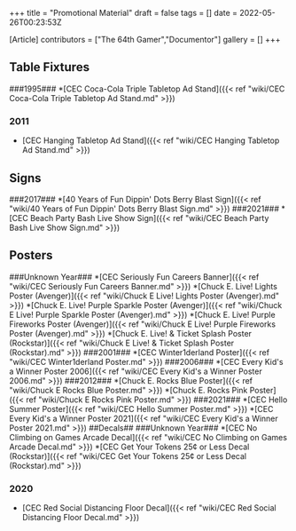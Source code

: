 +++
title = "Promotional Material"
draft = false
tags = []
date = 2022-05-26T00:23:53Z

[Article]
contributors = ["The 64th Gamer","Documentor"]
gallery = []
+++
## Table Fixtures ##

###1995###
*[CEC Coca-Cola Triple Tabletop Ad Stand]({{< ref "wiki/CEC Coca-Cola Triple Tabletop Ad Stand.md" >}})

### 2011 ###

* [CEC Hanging Tabletop Ad Stand]({{< ref "wiki/CEC Hanging Tabletop Ad Stand.md" >}})

## Signs ##

###2017###
*[40 Years of Fun Dippin' Dots Berry Blast Sign]({{< ref "wiki/40 Years of Fun Dippin' Dots Berry Blast Sign.md" >}})
###2021###
*[CEC Beach Party Bash Live Show Sign]({{< ref "wiki/CEC Beach Party Bash Live Show Sign.md" >}})

## Posters ##

###Unknown Year###
*[CEC Seriously Fun Careers Banner]({{< ref "wiki/CEC Seriously Fun Careers Banner.md" >}})
*[Chuck E. Live! Lights Poster (Avenger)]({{< ref "wiki/Chuck E Live! Lights Poster (Avenger).md" >}})
*[Chuck E. Live! Purple Sparkle Poster (Avenger)]({{< ref "wiki/Chuck E Live! Purple Sparkle Poster (Avenger).md" >}})
*[Chuck E. Live! Purple Fireworks Poster (Avenger)]({{< ref "wiki/Chuck E Live! Purple Fireworks Poster (Avenger).md" >}})
*[Chuck E. Live! & Ticket Splash Poster (Rockstar)]({{< ref "wiki/Chuck E Live! & Ticket Splash Poster (Rockstar).md" >}})
###2001###
*[CEC Winter1derland Poster]({{< ref "wiki/CEC Winter1derland Poster.md" >}})
###2006###
*[CEC Every Kid's a Winner Poster 2006]({{< ref "wiki/CEC Every Kid's a Winner Poster 2006.md" >}})
###2012###
*[Chuck E. Rocks Blue Poster]({{< ref "wiki/Chuck E Rocks Blue Poster.md" >}})
*[Chuck E. Rocks Pink Poster]({{< ref "wiki/Chuck E Rocks Pink Poster.md" >}})
###2021###
*[CEC Hello Summer Poster]({{< ref "wiki/CEC Hello Summer Poster.md" >}})
*[CEC Every Kid's a Winner Poster 2021]({{< ref "wiki/CEC Every Kid's a Winner Poster 2021.md" >}})
##Decals##
###Unknown Year###
*[CEC No Climbing on Games Arcade Decal]({{< ref "wiki/CEC No Climbing on Games Arcade Decal.md" >}})
*[CEC Get Your Tokens 25¢ or Less Decal (Rockstar)]({{< ref "wiki/CEC Get Your Tokens 25¢ or Less Decal (Rockstar).md" >}})

### 2020 ###

* [CEC Red Social Distancing Floor Decal]({{< ref "wiki/CEC Red Social Distancing Floor Decal.md" >}})